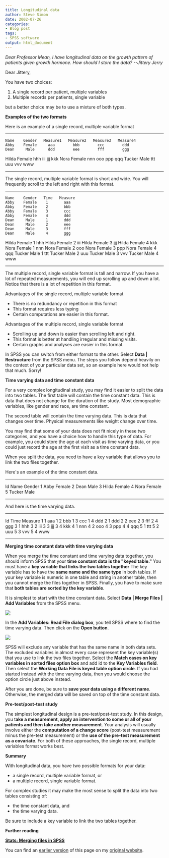 ```yaml
---
title: Longitudinal data
author: Steve Simon
date: 2002-07-26
categories:
- Blog post
tags:
- SPSS software
output: html_document
---
```

*Dear Professor Mean, I have longitudinal data on the growth pattern of
patients given growth hormone. How should I store the data? --Jittery
Jerry*

Dear Jittery,

You have two choices:

1.  A single record per patient, multiple variables
2.  Multiple records per patients, single variable

but a better choice may be to use a mixture of both types.

**Examples of the two formats**

Here is an example of a single record, multiple variable format

  -------- -------- ---------- ---------- ---------- ----------
    Name    Gender   Measure1   Measure2   Measure3   Measure4
    Abby    Female     aaa        bbb        ccc        ddd
    Dean     Male      ddd        eee        fff        ggg
   Hilda    Female     hhh        iii        jjj        kkk
    Nora    Female     nnn        ooo        ppp        qqq
   Tucker    Male      ttt        uuu        vvv        www
  -------- -------- ---------- ---------- ---------- ----------

The single record, multiple variable format is short and wide. You
will frequently scroll to the left and right with this format.

  -------- -------- ------ ---------
    Name    Gender   Time   Measure
    Abby    Female    1       aaa
    Abby    Female    2       bbb
    Abby    Female    3       ccc
    Abby    Female    4       ddd
    Dean     Male     1       ddd
    Dean     Male     2       eee
    Dean     Male     3       fff
    Dean     Male     4       ggg
   Hilda    Female    1       hhh
   Hilda    Female    2       iii
   Hilda    Female    3       jjj
   Hilda    Female    4       kkk
    Nora    Female    1       nnn
    Nora    Female    2       ooo
    Nora    Female    3       ppp
    Nora    Female    4       qqq
   Tucker    Male     1       ttt
   Tucker    Male     2       uuu
   Tucker    Male     3       vvv
   Tucker    Male     4       www
  -------- -------- ------ ---------

The multiple record, single variable format is tall and narrow. If you
have a lot of repeated measurements, you will end up scrolling up and
down a lot. Notice that there is a lot of repetition in this format.

Advantages of the single record, multiple variable format

-   There is no redundancy or repetition in this format
-   This format requires less typing
-   Certain computations are easier in this format.

Advantages of the multiple record, single variable format

-   Scrolling up and down is easier than scrolling left and right.
-   This format is better at handling irregular and missing visits.
-   Certain graphs and analyses are easier in this format.

In SPSS you can switch from either format to the other. Select **Data
| Restructure** from the SPSS menu. The steps you follow depend
heavily on the context of your particular data set, so an example here
would not help that much. Sorry!

**Time varying data and time constant data**

For a very complex longitudinal study, you may find it easier to split
the data into two tables. The first table will contain the time
constant data. This is data that does not change for the duration of
the study. Most demographic variables, like gender and race, are time
constant.

The second table will contain the time varying data. This is data that
changes over time. Physical measurements like weight change over time.

You may find that some of your data does not fit nicely in these two
categories, and you have a choice how to handle this type of data. For
example, you could store the age at each visit as time varying data,
or you could just record the age at the first visit as a time constant
data.

When you split the data, you need to have a key variable that allows
you to link the two files together.

Here's an example of the time constant data.

  ---- -------- --------
   Id    Name    Gender
   1     Abby    Female
   2     Dean     Male
   3    Hilda    Female
   4     Nora    Female
   5    Tucker    Male
  ---- -------- --------

And here is the time varying data.

  ---- ------ ---------
   Id   Time   Measure
   1     1       aaa
   1     2       bbb
   1     3       ccc
   1     4       ddd
   2     1       ddd
   2     2       eee
   2     3       fff
   2     4       ggg
   3     1       hhh
   3     2       iii
   3     3       jjj
   3     4       kkk
   4     1       nnn
   4     2       ooo
   4     3       ppp
   4     4       qqq
   5     1       ttt
   5     2       uuu
   5     3       vvv
   5     4       www
  ---- ------ ---------

**Merging time constant data with time varying data**

When you merge the time constant and time varying data together, you
should inform SPSS that your **time constant data is the "keyed
table."** You must have a **key variable that links the two tables
together** The key variable has to have the **same name and the same
type** in both tables. If your key variable is numeric in one table
and string in another table, then you cannot merge the files together
in SPSS. Finally, you have to make sure that **both tables are sorted
by the key variable**.

It is simplest to start with the time constant data. Select **Data |
Merge Files | Add Variables** from the SPSS menu.

![](http://www.pmean.com/new-images/02/longitudinal-0201.gif)

In the **Add Variables: Read File dialog box**, you tell SPSS where to
find the time varying data. Then click on the **Open button**.

![](http://www.pmean.com/new-images/02/longitudinal-0202.gif)

SPSS will exclude any variable that has the same name in both data
sets. The excluded variables in almost every case represent the key
variable(s) that you use to link the two files together. Select the
**Match cases on key variables in sorted files option box** and add id
to the **Key Variables field**. Then select the **Working Data File is
keyed table option circle**. If you had started instead with the time
varying data, then you would choose the option circle just above
instead.

After you are done, be sure to **save your data using a different
name**. Otherwise, the merged data will be saved on top of the time
constant data.

**Pre-test/post-test study**

The simplest longitudinal design is a pre-test/post-test study. In
this design, you t**ake a measurement, apply an intervention to some
or all of your patients and then take another measurement**. Your
analysis will usually involve either the **computation of a change
score** (post-test measurement minus the pre-test measurement) or the
**use of the pre-test measurement as a covariate**. For both of these
approaches, the single record, multiple variables format works best.

**Summary**

With longitudinal data, you have two possible formats for your data:

-   a single record, multiple variable format, or
-   a multiple record, single variable format.

For complex studies it may make the most sense to split the data into
two tables consisting of:

-   the time constant data, and
-   the time varying data.

Be sure to include a key variable to link the two tables together.

**Further reading**

**[Stats: Merging files in SPSS](../99/merging.html)**

You can find an [earlier version][sim1] of this page on my [original website][sim2].

[sim1]: http://www.pmean.com/02/longitudinal.html
[sim2]: http://www.pmean.com/original_site.html
